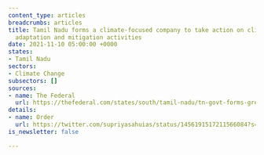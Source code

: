 ```yaml
---
content_type: articles
breadcrumbs: articles
title: Tamil Nadu forms a climate-focused company to take action on climate change
  adaptation and mitigation activities
date: 2021-11-10 05:00:00 +0000
states:
- Tamil Nadu
sectors:
- Climate Change
subsectors: []
sources:
- name: The Federal
  url: https://thefederal.com/states/south/tamil-nadu/tn-govt-forms-green-climate-company-to-conserve-forests-and-wetlands/
details:
- name: Order
  url: https://twitter.com/supriyasahuias/status/1456191517211566084?s=20
is_newsletter: false

---
```

